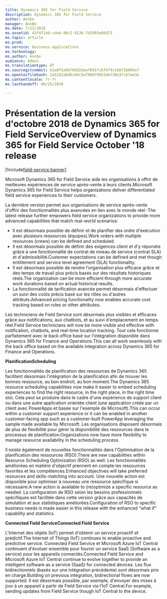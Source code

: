 ```yaml
---
title: Dynamics 365 for Field Service
description: Dynamics 365 for Field Service
author: Annbe
manager: AnnBe
ms.date: 7/22/2018
ms.assetid: 42f4f1a9-cde4-48c2-8136-7d2993e86d73
ms.topic: article
ms.prod: 
ms.service: business-applications
ms.technology: 
ms.author: Annbe
audience: Admin
ms.translationtype: HT
ms.sourcegitcommit: b1a0f1e04786d2daef091fc6f6f9c168f2b005e7
ms.openlocfilehash: 2a52d1a6d6c84c5a708079953ab738e37cb7ee3e
ms.contentlocale: fr-fr
ms.lasthandoff: 09/25/2018

---
```


#  <a name="overview-of-dynamics-365-for-field-service-october-18-release"></a><span data-ttu-id="959a8-103">Présentation de la version d'octobre 2018 de Dynamics 365 for Field Service</span><span class="sxs-lookup"><span data-stu-id="959a8-103">Overview of Dynamics 365 for Field Service October '18 release</span></span>

[!include[field-service banner](../../includes/field-service.md)]



<span data-ttu-id="959a8-104">Microsoft Dynamics 365 for Field Service aide les organisations à offrir de meilleures expériences de service après-vente à leurs clients.</span><span class="sxs-lookup"><span data-stu-id="959a8-104">Microsoft Dynamics 365 for Field Service helps organizations deliver differentiated field service experiences to their customers.</span></span>

<span data-ttu-id="959a8-105">La dernière version permet aux organisations de service après-vente d'offrir des fonctionnalités plus avancées en lien avec le monde réel :</span><span class="sxs-lookup"><span data-stu-id="959a8-105">The latest release further empowers field service organizations to provide more advanced capabilities that match real-world scenarios:</span></span> 

- <span data-ttu-id="959a8-106">Il est désormais possible de définir et de planifier des ordre d'exécution avec plusieurs ressources (équipes).</span><span class="sxs-lookup"><span data-stu-id="959a8-106">Work orders with multiple resources (crews) can be defined and scheduled.</span></span> 
- <span data-ttu-id="959a8-107">Il est désormais possible de définir des exigences client et d'y répondre grâce à une fonctionnalité de contrat de niveau de service (contrat SLA) et d'admissibilité.</span><span class="sxs-lookup"><span data-stu-id="959a8-107">Customer expectations can be defined and met though entitlement and service level agreement (SLA) functionality.</span></span> 
- <span data-ttu-id="959a8-108">Il est désormais possible de rendre l'organisation plus efficace grâce et des temps de travail plus précis basés sur des résultats historiques réels.</span><span class="sxs-lookup"><span data-stu-id="959a8-108">The organization can be more efficient through more accurate work durations based on actual historical results.</span></span> 
- <span data-ttu-id="959a8-109">La fonctionnalité de tarification avancée permet désormais d'effectuer un suivi des coûts précis basé sur les rôles ou d'autres attributs.</span><span class="sxs-lookup"><span data-stu-id="959a8-109">Advanced pricing functionality now enables accurate cost tracking based on roles or other attributes.</span></span> 

<span data-ttu-id="959a8-110">Les techniciens de Field Service sont désormais plus visibles et efficaces grâce aux notifications, aux chatbots, et au suivi d'emplacement en temps réel.</span><span class="sxs-lookup"><span data-stu-id="959a8-110">Field Service technicians will now be more visible and effective with notification, chatbots, and real-time location tracking.</span></span> <span data-ttu-id="959a8-111">Tout cela fonctionne parfaitement avec le back office basé sur l'intégration disponible dans Dynamics 365 for Finance and Operations.</span><span class="sxs-lookup"><span data-stu-id="959a8-111">This can all work seamlessly with the back office based on the available integration across Dynamics 365 for Finance and Operations.</span></span>

<span data-ttu-id="959a8-112">**Planification**</span><span class="sxs-lookup"><span data-stu-id="959a8-112">**Scheduling**</span></span>

<span data-ttu-id="959a8-113">Les fonctionnalités de planification des ressources de Dynamics 365 facilitent désormais l'intégration de la planification afin de trouver les bonnes ressource, au bon endroit, au bon moment.</span><span class="sxs-lookup"><span data-stu-id="959a8-113">The Dynamics 365 resource scheduling capabilities now make it easier to embed scheduling experiences to find the right resource, in the right place, in the right time slot.</span></span> <span data-ttu-id="959a8-114">Cela peut se produire dans le cadre d'une expérience de support client ou dans une autre application orientée client (une application créée par un client avec PowerApps et basée sur l'exemple de Microsoft).</span><span class="sxs-lookup"><span data-stu-id="959a8-114">This can occur within a customer support experience or it can be enabled in another customer-facing app such as a customer-built PowerApp leveraging the sample made available by Microsoft.</span></span> <span data-ttu-id="959a8-115">Les organisations disposent désormais de plus de flexibilité pour gérer la disponibilité des ressources dans le processus de planification.</span><span class="sxs-lookup"><span data-stu-id="959a8-115">Organizations now have more flexibility to manage resource availability in the scheduling process.</span></span>

<span data-ttu-id="959a8-116">Il existe également de nouvelles fonctionnalités dans l'Optimisation de la planification des ressources (RSO).</span><span class="sxs-lookup"><span data-stu-id="959a8-116">There are new capabilities within Resource Scheduling Optimization (RSO) as well.</span></span> <span data-ttu-id="959a8-117">Les fonctionnalités améliorées en matière d'objectif prennent en compte les ressources favorites et les compétences.</span><span class="sxs-lookup"><span data-stu-id="959a8-117">Enhanced objectives will take preferred resources and skills-matching into account.</span></span> <span data-ttu-id="959a8-118">Une nouvelle action est disponible pour optimiser à nouveau une ressource spécifique si nécessaire.</span><span class="sxs-lookup"><span data-stu-id="959a8-118">A new action is available to (re)optimize a specific resource as needed.</span></span> <span data-ttu-id="959a8-119">La configuration de RSO selon les besoins professionnels spécifiques est facilitée dans cette version grâce aux capacités de simulation et aux statistiques améliorées.</span><span class="sxs-lookup"><span data-stu-id="959a8-119">Configuration of RSO to specific business needs is made easier in this release with the enhanced “what if” capability and statistics.</span></span>

<span data-ttu-id="959a8-120">**Connected Field Service**</span><span class="sxs-lookup"><span data-stu-id="959a8-120">**Connected Field Service**</span></span>

<span data-ttu-id="959a8-121">L'Internet des objets (IoT) permet d'obtenir un service proactif et prédictif.</span><span class="sxs-lookup"><span data-stu-id="959a8-121">The Internet of Things (IoT) continues to enable proactive and predictive service.</span></span> <span data-ttu-id="959a8-122">Connected Field Service et Microsoft Azure IoT Central continuent d'évoluer ensemble pour fournir un service SaaS (Software as a service) pour les appareils connectés.</span><span class="sxs-lookup"><span data-stu-id="959a8-122">Connected Field Service and Microsoft Azure IoT Central continue to evolve together to provide an intelligent software as a service (SaaS) for connected devices.</span></span> <span data-ttu-id="959a8-123">Les flux bidirectionnels (basés sur une intégration précédente) sont désormais pris en charge.</span><span class="sxs-lookup"><span data-stu-id="959a8-123">Building on previous integration, bidirectional flows are now supported.</span></span> <span data-ttu-id="959a8-124">Il est désormais possible, par exemple, d'envoyer des mises à jour à un appareil à partir de Field Service via l'IoT Central.</span><span class="sxs-lookup"><span data-stu-id="959a8-124">For example, sending updates from Field Service though IoT Central to the device.</span></span> 




